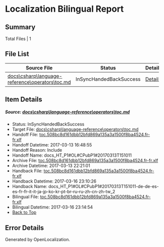 # <a name='report-top'></a> Localization Bilingual Report

## Summary
 Total Files | 1

## File List
 Source File | Status | Details 
 ----------- | ------ | ------- 
 [docs\csharp\language-reference\operators\toc.md](https://github.com/dotnet/docs/blob/a06bd2a17f1d6c7308fa6337c866c1ca2e7281c0/docs/csharp/language-reference/operators/toc.md) | InSyncHandedBackSuccess | [Details](#d15667bd55e69fd822684df9a81cc2c996ca039f880)

## Item Details
##### <a name='d15667bd55e69fd822684df9a81cc2c996ca039f880'></a> Source: [docs\csharp\language-reference\operators\toc.md](https://github.com/dotnet/docs/blob/a06bd2a17f1d6c7308fa6337c866c1ca2e7281c0/docs/csharp/language-reference/operators/toc.md)
* Status: InSyncHandedBackSuccess
* Target File: [docs\csharp\language-reference\operators\toc.md](https://github.com/dotnet/docs.fr-fr/blob/df92c5ff3bc505ebced12c2fcf4d03ec69d64ee1/docs/csharp/language-reference/operators/toc.md)
* Handoff File: [toc.508bc8d161dbb12bfd869a135a3a1500f8ba4524.fr-fr.xlf](https://github.com/dotnet/docs.handoff/blob/7a153d4485e5b13c779d8adeb3894f18f693918e/ol-handoff/dotnet/docs.fr-fr/master/p1-ht/toc.508bc8d161dbb12bfd869a135a3a1500f8ba4524.fr-fr.xlf)
* Handoff Datetime: 2017-03-13 16:48:55
* Handoff Reason: Include
* Handoff Name: docs_HT_P1#OL#CPubP1#20170313T151011
* Archive File: [toc.508bc8d161dbb12bfd869a135a3a1500f8ba4524.fr-fr.xlf](https://github.com/dotnet/docs.handoff/blob/fadbabecc90aa756ee4a97f51b92025ce00b2df5/ol-archive/dotnet/docs.fr-fr/master/p1-ht/toc.508bc8d161dbb12bfd869a135a3a1500f8ba4524.fr-fr.xlf)
* Archive Datetime: 2017-03-13 22:21:01
* Handback File: [toc.508bc8d161dbb12bfd869a135a3a1500f8ba4524.fr-fr.xlf](https://github.com/dotnet/docs.handback/blob/a25087e9fab38507c6f988385399ca8b2b06abfe/ol-handback/dotnet/docs.fr-fr/master/p1-ht/toc.508bc8d161dbb12bfd869a135a3a1500f8ba4524.fr-fr.xlf)
* Handback Datetime: 2017-03-16 23:10:26
* Handback Name: docs_HT_P1#OL#CPubP1#20170313T151011-de-de-es-es-fr-fr-it-it-ja-jp-ko-kr-pt-br-ru-ru-zh-cn-zh-tw_2
* Bilingual File: [toc.508bc8d161dbb12bfd869a135a3a1500f8ba4524.fr-fr.xlf](https://github.com/dotnet/docs.handback/blob/a25087e9fab38507c6f988385399ca8b2b06abfe/ol-handback/dotnet/docs.fr-fr/master/p1-ht/toc.508bc8d161dbb12bfd869a135a3a1500f8ba4524.fr-fr.xlf)
* Bilingual Datetime: 2017-03-16 23:14:54
* [Back to Top](#report-top)


## Error Details

Generated by OpenLocalization.
